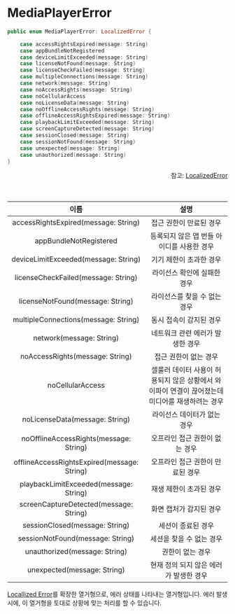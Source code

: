 # MediaPlayerError

```swift
public enum MediaPlayerError: LocalizedError {

    case accessRightsExpired(message: String)
    case appBundleNotRegistered
    case deviceLimitExceeded(message: String)
    case licenseNotFound(message: String)
    case licenseCheckFailed(message: String)
    case multipleConnections(message: String)
    case network(message: String)
    case noAccessRights(message: String)
    case noCellularAccess
    case noLicenseData(message: String)
    case noOfflineAccessRights(message: String)
    case offlineAccessRightsExpired(message: String)
    case playbackLimitExceeded(message: String)
    case screenCaptureDetected(message: String)
    case sessionClosed(message: String)
    case sessionNotFound(message: String)
    case unexpected(message: String)
    case unauthorized(message: String)
}
```
<div align="right">
참고: <a href="https://developer.apple.com/documentation/foundation/localizederror">LocalizedError</a>
</div>
<br><br>

|이름|설명|
|:--:|:--:|
|accessRightsExpired(message: String)|접근 권한이 만료된 경우|
|appBundleNotRegistered|등록되지 않은 앱 번들 아이디를 사용한 경우|
|deviceLimitExceeded(message: String)|기기 제한이 초과한 경우|
|licenseCheckFailed(message: String)|라이선스 확인에 실패한 경우|
|licenseNotFound(message: String)|라이선스를 찾을 수 없는 경우|
|multipleConnections(message: String)|동시 접속이 감지된 경우|
|network(message: String)|네트워크 관련 에러가 발생한 경우|
|noAccessRights(message: String)|접근 권한이 없는 경우|
|noCellularAccess|셀룰러 데이터 사용이 허용되지 않은 상황에서 와이파이 연결이 끊어졌는데 미디어를 재생하려는 경우|
|noLicenseData(message: String)|라이선스 데이터가 없는 경우|
|noOfflineAccessRights(message: String)|오프라인 접근 권한이 없는 경우|
|offlineAccessRightsExpired(message: String)|오프라인 접근 권한이 만료된 경우|
|playbackLimitExceeded(message: String)|재생 제한이 초과된 경우|
|screenCaptureDetected(message: String)|화면 캡처가 감지된 경우|
|sessionClosed(message: String)|세션이 종료된 경우|
|sessionNotFound(message: String)|세션을 찾을 수 없는 경우|
|unauthorized(message: String)|권한이 없는 경우|
|unexpected(message: String)|현재 정의 되지 않은 에러가 발생한 경우|

[Locallized Error](https://developer.apple.com/documentation/foundation/localizederror/)를 확장한 열거형으로, 에러 상태를 나타내는 열거형입니다. 에러 발생 시에, 이 열거형을 토대로 상황에 맞는 처리를 할 수 있습니다.